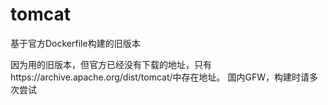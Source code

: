# tomcat
基于官方Dockerfile构建的旧版本

因为用的旧版本，但官方已经没有下载的地址，只有https://archive.apache.org/dist/tomcat/中存在地址。
国内GFW，构建时请多次尝试
